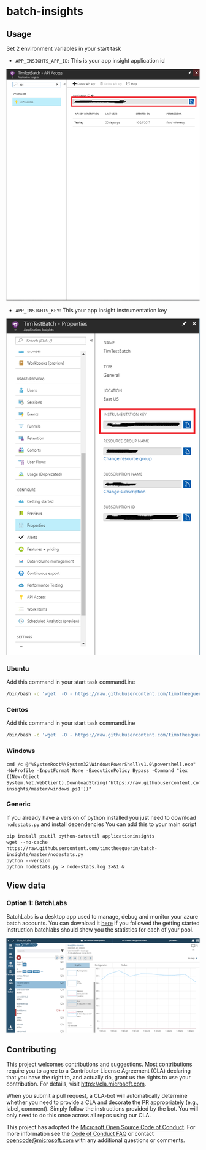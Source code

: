 # batch-insights

## Usage
Set 2 environment variables in your start task
 * `APP_INSIGHTS_APP_ID`: This is your app insight application id

![](docs/images/app-id.png)

 * `APP_INSIGHTS_KEY`: This your app insight instrumentation key

![](docs/images/inst-key.png)

### Ubuntu
Add this command in your start task commandLine
```bash
/bin/bash -c 'wget  -O - https://raw.githubusercontent.com/timotheeguerin/batch-insights/master/ubuntu.sh | bash'
```

### Centos
Add this command in your start task commandLine
```bash
/bin/bash -c 'wget  -O - https://raw.githubusercontent.com/timotheeguerin/batch-insights/master/centos.sh | bash'
```
### Windows

```batch
cmd /c @"%SystemRoot%\System32\WindowsPowerShell\v1.0\powershell.exe" -NoProfile -InputFormat None -ExecutionPolicy Bypass -Command "iex ((New-Object System.Net.WebClient).DownloadString('https://raw.githubusercontent.com/timotheeguerin/batch-insights/master/windows.ps1'))"

```
### Generic
If you already have a version of python installed you just need to download `nodestats.py` and install dependencies
You can add this to your main script
```
pip install psutil python-dateutil applicationinsights
wget --no-cache https://raw.githubusercontent.com/timotheeguerin/batch-insights/master/nodestats.py
python --version
python nodestats.py > node-stats.log 2>&1 &
```

## View data

### Option 1: BatchLabs
BatchLabs is a desktop app used to manage, debug and monitor your azure batch accounts. You can download it [here](https://azure.github.io/BatchLabs)
If you followed the getting started instruction batchlabs should show you the statistics for each of your pool.

![](docs/images/batchlabs.png)

## Contributing

This project welcomes contributions and suggestions.  Most contributions require you to agree to a
Contributor License Agreement (CLA) declaring that you have the right to, and actually do, grant us
the rights to use your contribution. For details, visit https://cla.microsoft.com.

When you submit a pull request, a CLA-bot will automatically determine whether you need to provide
a CLA and decorate the PR appropriately (e.g., label, comment). Simply follow the instructions
provided by the bot. You will only need to do this once across all repos using our CLA.

This project has adopted the [Microsoft Open Source Code of Conduct](https://opensource.microsoft.com/codeofconduct/).
For more information see the [Code of Conduct FAQ](https://opensource.microsoft.com/codeofconduct/faq/) or
contact [opencode@microsoft.com](mailto:opencode@microsoft.com) with any additional questions or comments.